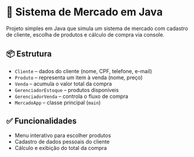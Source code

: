 # 🛒 Sistema de Mercado em Java

Projeto simples em Java que simula um sistema de mercado com cadastro de cliente, escolha de produtos e cálculo de compra via console.

## 📦 Estrutura

- `Cliente` – dados do cliente (nome, CPF, telefone, e-mail)
- `Produto` – representa um item à venda (nome, preço)
- `Venda` – acumula o valor total da compra
- `GerenciadorEstoque` – produtos disponíveis
- `GerenciadorVenda` – controla o fluxo de compra
- `MercadoApp` – classe principal (`main`)

## ✅ Funcionalidades

- Menu interativo para escolher produtos
- Cadastro de dados pessoais do cliente
- Cálculo e exibição do total da compra

